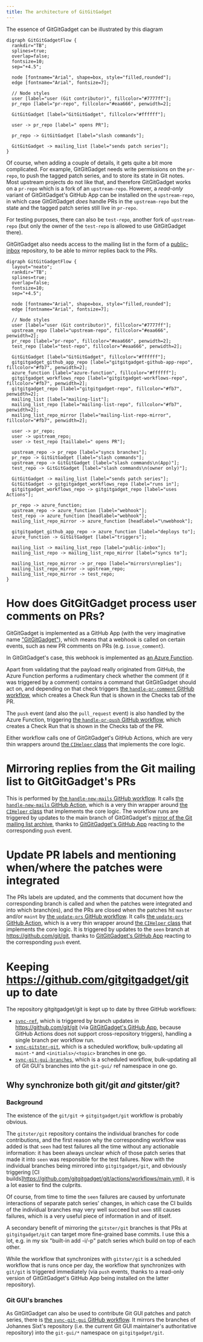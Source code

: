 ```yaml
---
title: The architecture of GitGitGadget
---
```


The essence of GitGitGadget can be illustrated by this diagram

```graphviz
digraph GitGitGadgetFlow {
  rankdir="TB";
  splines=true;
  overlap=false;
  fontsize=10;
  sep="+4.5";

  node [fontname="Arial", shape=box, style="filled,rounded"];
  edge [fontname="Arial", fontsize=7];

  // Node styles
  user [label="user (Git contributor)", fillcolor="#7777ff"];
  pr_repo [label="pr-repo", fillcolor="#eaa666", penwidth=2];

  GitGitGadget [label="GitGitGadget", fillcolor="#ffffff"];

  user -> pr_repo [label=" opens PR"];

  pr_repo -> GitGitGadget [label="slash commands"];

  GitGitGadget -> mailing_list [label="sends patch series"];
}
```

Of course, when adding a couple of details, it gets quite a bit more complicated. For example, GitGitGadget needs write permissions on the `pr-repo`, to push the tagged patch series, and to store its state in Git notes. Most upstream projects do not like that, and therefore GitGitGadget works on a `pr-repo` which is a fork of an `upstream-repo`. However, a _read-only_ variant of GitGitGadget's GitHub App can be installed on the `upstream-repo`, in which case GitGitGadget _does_ handle PRs in the `upstream-repo` but the state and the tagged patch series still live in `pr-repo`.

For testing purposes, there can also be `test-repo`, another fork of `upstream-repo` (but only the owner of the `test-repo` is allowed to use GitGitGadget there).

GitGitGadget also needs access to the mailing list in the form of a [public-inbox](https://public-inbox.org/README.html) repository, to be able to mirror replies back to the PRs.


```graphviz
digraph GitGitGadgetFlow {
  layout="neato";
  rankdir="TB";
  splines=true;
  overlap=false;
  fontsize=10;
  sep="+4.5";

  node [fontname="Arial", shape=box, style="filled,rounded"];
  edge [fontname="Arial", fontsize=7];

  // Node styles
  user [label="user (Git contributor)", fillcolor="#7777ff"];
  upstream_repo [label="upstream-repo", fillcolor="#eaa666", penwidth=2];
  pr_repo [label="pr-repo", fillcolor="#eaa666", penwidth=2];
  test_repo [label="test-repo", fillcolor="#eaa666", penwidth=2];

  GitGitGadget [label="GitGitGadget", fillcolor="#ffffff"];
  gitgitgadget_github_app_repo [label="gitgitgadget-github-app-repo", fillcolor="#fb7", penwidth=2];
  azure_function [label="azure-function", fillcolor="#ffffff"];
  gitgitgadget_workflows_repo [label="gitgitgadget-workflows-repo", fillcolor="#fb7", penwidth=2];
  gitgitgadget_repo [label="gitgitgadget-repo", fillcolor="#fb7", penwidth=2];
  mailing_list [label="mailing-list"];
  mailing_list_repo [label="mailing-list-repo", fillcolor="#fb7", penwidth=2];
  mailing_list_repo_mirror [label="mailing-list-repo-mirror", fillcolor="#fb7", penwidth=2];

  user -> pr_repo;
  user -> upstream_repo;
  user -> test_repo [taillabel=" opens PR"];

  upstream_repo -> pr_repo [label="syncs branches"];
  pr_repo -> GitGitGadget [label="slash commands"];
  upstream_repo -> GitGitGadget [label="slash commands\n(App)"];
  test_repo -> GitGitGadget [label="slash commands\n(owner only)"];

  GitGitGadget -> mailing_list [label="sends patch series"];
  GitGitGadget -> gitgitgadget_workflows_repo [label="runs in"];
  gitgitgadget_workflows_repo -> gitgitgadget_repo [label="uses Actions"];

  pr_repo -> azure_function;
  upstream_repo -> azure_function [label="webhook"];
  test_repo -> azure_function [headlabel="webhook"];
  mailing_list_repo_mirror -> azure_function [headlabel="\nwebhook"];

  gitgitgadget_github_app_repo -> azure_function [label="deploys to"];
  azure_function -> GitGitGadget [label="triggers"];

  mailing_list -> mailing_list_repo [label="public-inbox"];
  mailing_list_repo -> mailing_list_repo_mirror [label="syncs to"];

  mailing_list_repo_mirror -> pr_repo [label="mirrors\nreplies"];
  mailing_list_repo_mirror -> upstream_repo;
  mailing_list_repo_mirror -> test_repo;
}
```

# How does GitGitGadget process user comments on PRs?

GitGitGadget is implemented as a GitHub App (with the very imaginative name ["GitGitGadget"](https://github.com/apps/gitgitgadget)), which means that a webhook is called on certain events, such as new PR comments on PRs (e.g. `issue_comment`).

In GitGitGadget's case, this webhook is implemented as [an Azure Function](https://github.com/gitgitgadget/gitgitgadget-github-app).

Apart from validating that the payload really originated from GitHub, the Azure Function performs a rudimentary check whether the comment (if it was triggered by a comment) contains a command that GitGitGadget should act on, and depending on that check triggers [the `handle-pr-comment` GitHub workflow](https://github.com/gitgitgadget-workflows/gitgitgadget-workflows/actions/workflows/handle-pr-comment.yml), which creates a Check Run that is shown in the Checks tab of the PR.

The `push` event (and also the `pull_request` event) is also handled by the Azure Function, triggering [the `handle-pr-push` GitHub workflow](https://github.com/gitgitgadget-workflows/gitgitgadget-workflows/actions/workflows/handle-pr-push.yml), which creates a Check Run that is shown in the Checks tab of the PR.

Either workflow calls one of GitGitGadget's GitHub Actions, which are very thin wrappers around [the `CIHelper` class](https://github.com/gitgitgadget/gitgitgadget/blob/HEAD/lib/ci-helper.ts) that implements the core logic.

# Mirroring replies from the Git mailing list to GitGitGadget's PRs

This is performed by [the `handle-new-mails` GitHub workflow](https://github.com/gitgitgadget-workflows/gitgitgadget-workflows/actions/workflows/handle-new-mails.yml). It calls [the `handle-new-mails` GitHub Action](https://github.com/gitgitgadget/gitgitgadget/tree/HEAD/handle-new-mails), which is a very thin wrapper around [the `CIHelper` class](https://github.com/gitgitgadget/gitgitgadget/blob/HEAD/lib/ci-helper.ts) that implements the core logic. The workflow runs are triggered by updates to the main branch of GitGitGadget's [mirror of the Git mailing list archive](https://github.com/gitgitgadget/git-mailing-list-mirror/), thanks to [GitGitGadget's GitHub App](https://github.com/gitgitgadget/gitgitgadget-github-app) reacting to the corresponding `push` event.

# Update PR labels and mentioning when/where the patches were integrated

The PRs labels are updated, and the comments that document how the corresponding branch is called and when the patches were integrated and into which branch(es), and the PRs are closed when the patches hit `master` and/or `maint` by [the `update-prs` GitHub workflow](https://github.com/gitgitgadget-workflows/gitgitgadget-workflows/actions/workflows/update-prs.yml). It calls [the `update-prs` GitHub Action](https://github.com/gitgitgadget/gitgitgadget/tree/HEAD/update-prs), which is a very thin wrapper around [the `CIHelper` class](https://github.com/gitgitgadget/gitgitgadget/blob/HEAD/lib/ci-helper.ts) that implements the core logic. It is triggered by updates to the `seen` branch at https://github.com/git/git, thanks to [GitGitGadget's GitHub App](https://github.com/gitgitgadget/gitgitgadget-github-app) reacting to the corresponding `push` event.

# Keeping https://github.com/gitgitgadget/git up to date

The repository gitgitgadget/git is kept up to date by three GitHub workflows:

- [`sync-ref`](https://github.com/gitgitgadget-workflows/gitgitgadget-workflows/actions/workflows/sync-ref.yml), which is triggered by branch updates in https://github.com/git/git (via [GitGitGadget's GitHub App](https://github.com/gitgitgadget/gitgitgadget-github-app), because GitHub Actions does not support cross-repository triggers), handling a single branch per workflow run.
- [`sync-gitster-git`](https://github.com/gitgitgadget-workflows/gitgitgadget-workflows/actions/workflows/sync-gitster-git.yml), which is a scheduled workflow, bulk-updating all `maint-*` and `<initials>/<topic>` branches in one go.
- [`sync-git-gui-branches`](https://github.com/gitgitgadget-workflows/gitgitgadget-workflows/actions/workflows/sync-git-gui.yml), which is a scheduled workflow, bulk-updating all of Git GUI's branches into the `git-gui/` ref namespace in one go.

## Why synchronize both git/git _and_ gitster/git?

### Background

The existence of the `git/git` -> `gitgitgadget/git` workflow is probably obvious.

The `gitster/git` repository contains the individual branches for code contributions, and the first reason why the corresponding workflow was added is that `seen` had test failures all the time without any actionable information: it has been always unclear _which_ of those patch series that made it into `seen` was responsible for the test failures. Now with the individual branches being mirrored into `gitgitgadget/git`, and obviously triggering [CI builds]https://github.com/gitgitgadget/git/actions/workflows/main.yml), it is a lot easier to find the culprits.

Of course, from time to time the `seen` failures are caused by unfortunate interactions of separate patch series' changes, in which case the CI builds of the individual branches may very well succeed but `seen` still causes failures, which is a very useful piece of information in and of itself.

A secondary benefit of mirroring the `gitster/git` branches is that PRs at `gitgitgadget/git` can target more fine-grained base commits. I use this a lot, e.g. in my six "built-in add -i/-p" patch series which build on top of each other.

While the workflow that synchronizes with `gitster/git` is a scheduled workflow that is runs once per day, the workflow that synchronizes with `git/git` is triggered immediately (via `push` events, thanks to a read-only version of GitGitGadget's GitHub App being installed on the latter repository).

### Git GUI's branches

As GitGitGadget can also be used to contribute Git GUI patches and patch series, there is [the `sync-git-gui` GitHub workflow](https://github.com/gitgitgadget-workflows/gitgitgadget-workflows/actions/workflows/sync-git-gui.yml). It mirrors the branches of Johannes Sixt's repository (i.e. the current Git GUI maintainer's authoritative repository) into the `git-gui/*` namespace on `gitgitgadget/git`.

